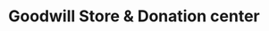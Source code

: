 ---
title: "Goodwill Store & Donation center"
url: /edmonton/goodwill-store-und-donation-center/
shop: Gebrauchtwaren
---